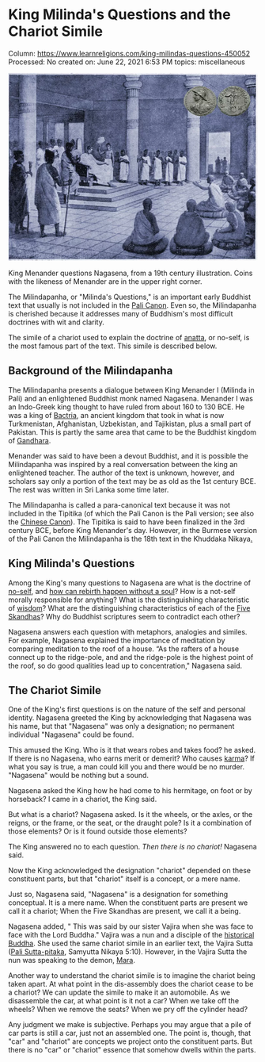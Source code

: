 # King Milinda's Questions and the Chariot Simile

Column: https://www.learnreligions.com/king-milindas-questions-450052
Processed: No
created on: June 22, 2021 6:53 PM
topics: miscellaneous

![](King%20Milinda's%20Questions%20and%20the%20Chariot%20Simile%20a4f831c0df974033be9ef357dbcb52ce/King_Milinda_asks_questions-blue-56a0c5623df78cafdaa4dfb5.jpg)

King Menander questions Nagasena, from a 19th century illustration. Coins with the likeness of Menander are in the upper right corner.

The Milindapanha, or "Milinda's Questions," is an important early Buddhist text that usually is not included in the [Pali Canon](https://www.learnreligions.com/the-pali-canon-450130). Even so, the Milindapanha is cherished because it addresses many of Buddhism's most difficult doctrines with wit and clarity.

The simile of a chariot used to explain the doctrine of [anatta](https://www.learnreligions.com/anatman-anatta-449669), or no-self, is the most famous part of the text. This simile is described below.

## Background of the Milindapanha

The Milindapanha presents a dialogue between King Menander I (Milinda in Pali) and an enlightened Buddhist monk named Nagasena. Menander I was an Indo-Greek king thought to have ruled from about 160 to 130 BCE. He was a king of [Bactria](https://www.thoughtco.com/where-is-bactria-195314), an ancient kingdom that took in what is now Turkmenistan, Afghanistan, Uzbekistan, and Tajikistan, plus a small part of Pakistan. This is partly the same area that came to be the Buddhist kingdom of [Gandhara](https://www.learnreligions.com/buddhism-origins-and-development-4684850).

Menander was said to have been a devout Buddhist, and it is possible the Milindapanha was inspired by a real conversation between the king an enlightened teacher. The author of the text is unknown, however, and scholars say only a portion of the text may be as old as the 1st century BCE. The rest was written in Sri Lanka some time later.

The Milindapanha is called a para-canonical text because it was not included in the Tipitika (of which the Pali Canon is the Pali version; see also the [Chinese Canon](https://www.learnreligions.com/buddhist-scriptures-an-overview-450051)). The Tipitika is said to have been finalized in the 3rd century BCE, before King Menander's day. However, in the Burmese version of the Pali Canon the Milindapanha is the 18th text in the Khuddaka Nikaya[.](http://www.accesstoinsight.org/tipitaka/index.html)

## King Milinda's Questions

Among the King's many questions to Nagasena are what is the doctrine of [no-self](https://www.learnreligions.com/self-no-self-whats-a-self-450190), and [how can rebirth happen without a soul](https://www.learnreligions.com/reincarnation-without-souls-449996)? How is a not-self morally responsible for anything? What is the distinguishing characteristic of [wisdom](https://www.learnreligions.com/what-is-the-buddha-dharma-449710)? What are the distinguishing characteristics of each of the [Five Skandhas](https://www.learnreligions.com/the-skandhas-450192)? Why do Buddhist scriptures seem to contradict each other?

Nagasena answers each question with metaphors, analogies and similes. For example, Nagasena explained the importance of meditation by comparing meditation to the roof of a house. “As the rafters of a house connect up to the ridge-pole, and and the ridge-pole is the highest point of the roof, so do good qualities lead up to concentration," Nagasena said.

## The Chariot Simile

One of the King's first questions is on the nature of the self and personal identity. Nagasena greeted the King by acknowledging that Nagasena was his name, but that "Nagasena" was only a designation; no permanent individual "Nagasena" could be found.

This amused the King. Who is it that wears robes and takes food? he asked. If there is no Nagasena, who earns merit or demerit? Who causes [karma](https://www.learnreligions.com/buddhism-and-karma-449992)? If what you say is true, a man could kill you and there would be no murder. "Nagasena" would be nothing but a sound.

Nagasena asked the King how he had come to his hermitage, on foot or by horseback? I came in a chariot, the King said.

But what is a chariot? Nagasena asked. Is it the wheels, or the axles, or the reigns, or the frame, or the seat, or the draught pole? Is it a combination of those elements? Or is it found outside those elements?

The King answered no to each question. *Then there is no chariot!* Nagasena said.

Now the King acknowledged the designation "chariot" depended on these constituent parts, but that "chariot" itself is a concept, or a mere name.

Just so, Nagasena said, "Nagasena" is a designation for something conceptual. It is a mere name. When the constituent parts are present we call it a chariot; When the Five Skandhas are present, we call it a being.

Nagasena added, " This was said by our sister Vajira when she was face to face with the Lord Buddha." Vajira was a nun and a disciple of the [historical Buddha](https://www.learnreligions.com/the-life-of-the-buddha-449997). She used the same chariot simile in an earlier text, the Vajira Sutta ([Pali Sutta-pitaka](https://www.learnreligions.com/the-pali-canon-450130), Samyutta Nikaya 5:10). However, in the Vajira Sutta the nun was speaking to the demon, [Mara](https://www.learnreligions.com/the-demon-mara-449981).

Another way to understand the chariot simile is to imagine the chariot being taken apart. At what point in the dis-assembly does the chariot cease to be a chariot? We can update the simile to make it an automobile. As we disassemble the car, at what point is it not a car? When we take off the wheels? When we remove the seats? When we pry off the cylinder head?

Any judgment we make is subjective. Perhaps you may argue that a pile of car parts is still a car, just not an assembled one. The point is, though, that "car" and "chariot" are concepts we project onto the constituent parts. But there is no "car" or "chariot" essence that somehow dwells within the parts.